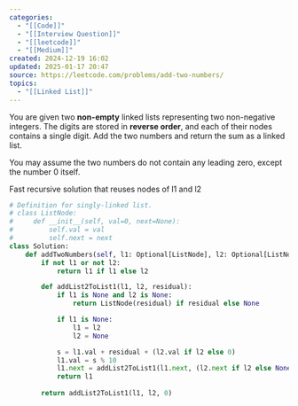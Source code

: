 ```yaml
---
categories:
  - "[[Code]]"
  - "[[Interview Question]]"
  - "[[leetcode]]"
  - "[[Medium]]"
created: 2024-12-19 16:02
updated: 2025-01-17 20:47
source: https://leetcode.com/problems/add-two-numbers/
topics:
  - "[[Linked List]]"
---
```

You are given two **non-empty** linked lists representing two non-negative integers. The digits are stored in **reverse order**, and each of their nodes contains a single digit. Add the two numbers and return the sum as a linked list.

You may assume the two numbers do not contain any leading zero, except the number 0 itself.

Fast recursive solution that reuses nodes of l1 and l2
```python
# Definition for singly-linked list.
# class ListNode:
#     def __init__(self, val=0, next=None):
#         self.val = val
#         self.next = next
class Solution:
    def addTwoNumbers(self, l1: Optional[ListNode], l2: Optional[ListNode]) -> Optional[ListNode]:
        if not l1 or not l2:
            return l1 if l1 else l2

        def addList2ToList1(l1, l2, residual):
            if l1 is None and l2 is None:
                return ListNode(residual) if residual else None

            if l1 is None:
                l1 = l2
                l2 = None

            s = l1.val + residual + (l2.val if l2 else 0)
            l1.val = s % 10 
            l1.next = addList2ToList1(l1.next, (l2.next if l2 else None), s // 10)
            return l1
        
        return addList2ToList1(l1, l2, 0)
``` 